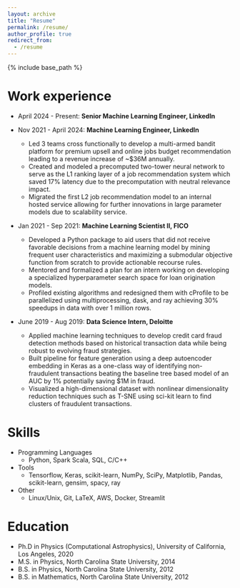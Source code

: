 ```yaml
---
layout: archive
title: "Resume"
permalink: /resume/
author_profile: true
redirect_from:
  - /resume
---
```


{% include base_path %}

Work experience
======

* April 2024 - Present: **Senior Machine Learning Engineer, LinkedIn**
* Nov 2021 - April 2024: **Machine Learning Engineer, LinkedIn**
  * Led 3 teams cross functionally to develop a multi-armed bandit platform for premium upsell and online jobs budget recommendation leading to a revenue increase of ~$36M annually. 
  * Created and modeled a precomputed two-tower neural network to serve as the L1 ranking layer of a job recommendation system which saved 17% latency due to the precomputation with neutral relevance impact.
  * Migrated the first L2 job recommendation model to an internal hosted service allowing for further innovations in large parameter models due to scalability service.
   
* Jan 2021 - Sep 2021: **Machine Learning Scientist II, FICO**
  * Developed a Python package to aid users that did not receive favorable decisions from a machine learning model by mining frequent user characteristics and maximizing a submodular objective function from scratch to provide actionable recourse rules.
  * Mentored and formalized a plan for an intern working on developing a specialized hyperparameter search space for loan origination models.
  * Profiled existing algorithms and redesigned them with cProfile to be parallelized using multiprocessing, dask, and ray achieving 30% speedups in data with over 1 million rows.

* June 2019 - Aug 2019: **Data Science Intern, Deloitte** 
  * Applied machine learning techniques to develop credit card fraud detection methods based on historical transaction data while being robust to evolving fraud strategies.
  * Built pipeline for feature generation using a deep autoencoder embedding in Keras as a one-class way of identifying non-fraudulent transactions beating the baseline tree based model of an AUC by 1% potentially saving $1M in fraud.
  * Visualized a high-dimensional dataset with nonlinear dimensionality reduction techniques such as T-SNE using sci-kit learn to find clusters of fraudulent transactions.


Skills
======
* Programming Languages
  *  Python, Spark Scala, SQL, C/C++
* Tools
  * Tensorflow, Keras, scikit-learn, NumPy, SciPy, Matplotlib, Pandas, scikit-learn, gensim, spacy, ray
* Other
  * Linux/Unix, Git, LaTeX, AWS, Docker, Streamlit

Education
======
* Ph.D in Physics (Computational Astrophysics), University of California, Los Angeles, 2020
* M.S. in Physics, North Carolina State University, 2014
* B.S. in Physics, North Carolina State University, 2012
* B.S. in Mathematics, North Carolina State University, 2012


